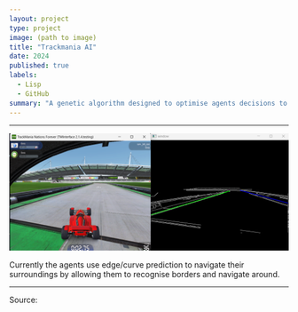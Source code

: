```yaml
---
layout: project
type: project
image: (path to image)
title: "Trackmania AI"
date: 2024
published: true
labels:
  - Lisp
  - GitHub
summary: "A genetic algorithm designed to optimise agents decisions to realtime data retrived from Trackmania nations forever"
---
```


<hr>
<img class="img-fluid" src="img/tmai_edge.png">
<p>Currently the agents use edge/curve prediction to navigate their surroundings by allowing them to recognise borders and navigate around.</p>
<hr>

Source: <a href="https://github.com/jogarces/ics-313-text-game"><i class="large github icon "></i></a>
 
